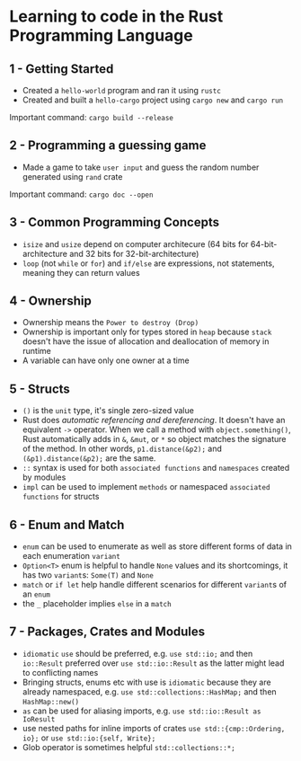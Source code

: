 # Learning to code in the Rust Programming Language

## 1 - Getting Started

* Created a `hello-world` program and ran it using `rustc`
* Created and built a `hello-cargo` project using `cargo new` and `cargo run`

Important command: `cargo build --release`

## 2 - Programming a guessing game

* Made a game to take `user input` and guess the random number generated using `rand` crate

Important command: `cargo doc --open`

## 3 - Common Programming Concepts

* `isize` and `usize` depend on computer architecure (64 bits for 64-bit-architecture and 32 bits for 32-bit-architecture)
* `loop` (not `while` or `for`) and `if/else` are expressions, not statements, meaning they can return values

## 4 - Ownership
* Ownership means the `Power to destroy (Drop)`
* Ownership is important only for types stored in `heap` because `stack` doesn't have the issue of allocation and deallocation of memory in runtime
* A variable can have only one owner at a time

## 5 - Structs
* `()` is the `unit` type, it's single zero-sized value
* Rust does *automatic referencing and dereferencing*. It doesn't have an equivalent `->` operator. When we call a method with `object.something()`, Rust automatically adds in `&`, `&mut`, or `*` so object matches the signature of the method. In other words, `p1.distance(&p2);` and `(&p1).distance(&p2);` are the same.
* `::` syntax is used for both `associated functions` and `namespaces` created by modules
* `impl` can be used to implement `methods` or namespaced `associated functions` for structs

## 6 - Enum and Match
* `enum` can be used to enumerate as well as store different forms of data in each enumeration `variant`
* `Option<T>` enum is helpful to handle `None` values and its shortcomings, it has two `variant`s: `Some(T)` and `None`
* `match` or `if let` help handle different scenarios for different `variant`s of an `enum`
* the `_` placeholder implies `else` in a `match`

## 7 - Packages, Crates and Modules
* `idiomatic` `use` should be preferred, e.g. `use std::io;` and then `io::Result` preferred over `use std::io::Result` as the latter might lead to conflicting names
* Bringing structs, enums etc with use is `idiomatic` because they are already namespaced, e.g. `use std::collections::HashMap;` and then `HashMap::new()`
* `as` can be used for aliasing imports, e.g. `use std::io::Result as IoResult`
* use nested paths for inline imports of crates `use std::{cmp::Ordering, io};` or `use std::io:{self, Write};`
* Glob operator is sometimes helpful `std::collections::*;`